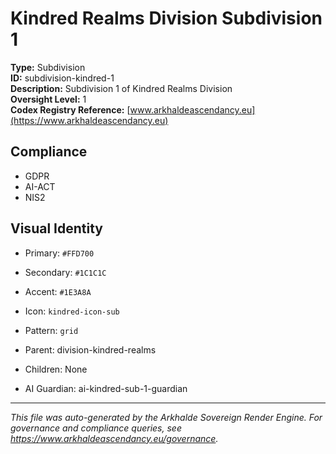 # Kindred Realms Division Subdivision 1

**Type:** Subdivision  
**ID:** subdivision-kindred-1  
**Description:** Subdivision 1 of Kindred Realms Division  
**Oversight Level:** 1  
**Codex Registry Reference:** [www.arkhaldeascendancy.eu](https://www.arkhaldeascendancy.eu)

## Compliance

- GDPR
- AI-ACT
- NIS2

## Visual Identity

- Primary: `#FFD700`
- Secondary: `#1C1C1C`
- Accent: `#1E3A8A`
- Icon: `kindred-icon-sub`
- Pattern: `grid`


- Parent: division-kindred-realms
- Children: None
- AI Guardian: ai-kindred-sub-1-guardian

---

*This file was auto-generated by the Arkhalde Sovereign Render Engine. For governance and compliance queries, see https://www.arkhaldeascendancy.eu/governance.*